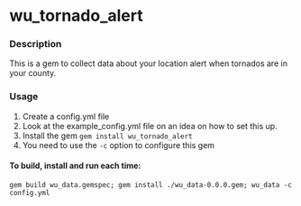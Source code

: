 # wu_tornado_alert

### Description
This is a gem to collect data about your location alert when tornados are in your county.

### Usage ###
1. Create a config.yml file
1. Look at the example_config.yml file on an idea on how to set this up.
1. Install the gem `gem install wu_tornado_alert`
1. You need to use the `-c` option to configure this gem

#### To build, install and run each time:

`gem build wu_data.gemspec; gem install ./wu_data-0.0.0.gem; wu_data -c config.yml`
